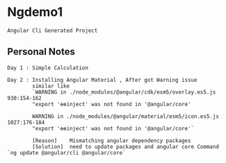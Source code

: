 # Ngdemo1
  
    Angular Cli Generated Project 

 ## Personal Notes

    Day 1 : Simple Calculation 

    Day 2 : Installing Angular Material , After got Warning issue 
            similar like 
            `WARNING in ./node_modules/@angular/cdk/esm5/overlay.es5.js 930:154-162
            "export 'ɵɵinject' was not found in '@angular/core'

            WARNING in ./node_modules/@angular/material/esm5/icon.es5.js 1027:176-184
            "export 'ɵɵinject' was not found in '@angular/core'`
            
            [Reason]    Mismatching angular dependency packages
            [Solution]  need to update packages and angular core Command `ng update @angular/cli @angular/core`

